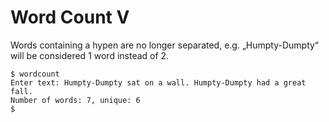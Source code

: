 # Word Count V

Words containing a hypen are no longer separated, e.g. „Humpty-Dumpty“ will be considered 1 word instead of 2.

```shell
$ wordcount
Enter text: Humpty-Dumpty sat on a wall. Humpty-Dumpty had a great fall.
Number of words: 7, unique: 6
$
```